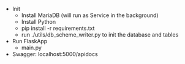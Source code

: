 - Init
  - Install MariaDB (will run as Service in the background)
  - Install Python 
  - pip install -r requirements.txt
  - run ./utils/db_scheme_writer.py to init the database and tables
- Run FlaskApp
  - main.py
- Swagger: localhost:5000/apidocs